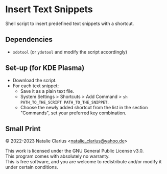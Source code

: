 # Insert Text Snippets

Shell script to insert predefined text snippets with a shortcut.

## Dependencies

- `xdotool` (or `ydotool` and modify the script accordingly)

## Set-up (for KDE Plasma)

- Download the script.
- For each text snippet:  
  - Save it as a plain text file.
  - System Settings > Shortcuts > Add Command > `sh PATH_TO_THE_SCRIPT PATH_TO_THE_SNIPPET`.
  - Choose the newly added shortcut from the list in the section "Commands", set your preferred key combination.

## Small Print

© 2022-2023 Natalie Clarius \<natalie_clarius@yahoo.de\>

This work is licensed under the GNU General Public License v3.0.  
This program comes with absolutely no warranty.  
This is free software, and you are welcome to redistribute and/or modify it under certain conditions.  
